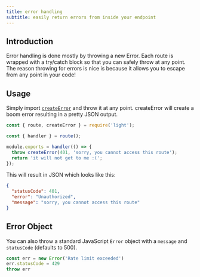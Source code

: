```yaml
---
title: error handling
subtitle: easily return errors from inside your endpoint
---
```


## Introduction

Error handling is done mostly by throwing a new Error. Each route is wrapped with a try/catch block so that you can safely throw at any point. The reason throwing for errors is nice is because it allows you to escape from any point in your code!

## Usage

Simply import [`createError`](/docs/boom/create-error) and throw it at any point. createError will create a boom error resulting in a pretty JSON output.

```js
const { route, createError } = require('light');

const { handler } = route();

module.exports = handler(() => {
  throw createError(401, 'sorry, you cannot access this route');
  return 'it will not get to me :(';
});
```

This will result in JSON which looks like this:

```json
{
  "statusCode": 401,
  "error": "Unauthorized",
  "message": "sorry, you cannot access this route"
}
```

## Error Object

You can also throw a standard JavaScript `Error` object with a `message` and `statusCode` (defaults to 500).

```js
const err = new Error('Rate limit exceeded')
err.statusCode = 429
throw err
```
